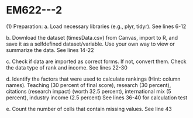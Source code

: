 # EM622---2

(1) Preparation:
a. Load necessary libraries (e.g., plyr, tidyr). See lines 6-12

b. Download the dataset (timesData.csv) from Canvas, import to R, and save it as a selfdefined dataset/variable. Use your own way to view or summarize the data.
See lines 14-22

c. Check if data are imported as correct forms. If not, convert them. Check the data type of rank and income.
See lines 22-30

d. Identify the factors that were used to calculate rankings (Hint: column names).
Teaching (30 percent of final score), research (30 percent), citations (research impact) (worth 32.5 percent), international mix (5 percent), industry income (2.5 percent)
See lines 36-40 for calculation test

e. Count the number of cells that contain missing values.
See line 43
